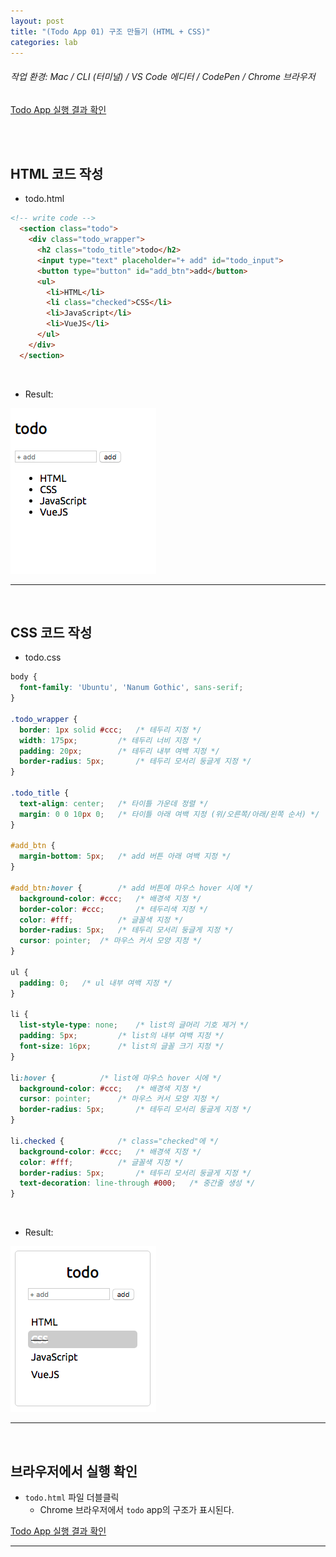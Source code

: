 ```yaml
---
layout: post
title: "(Todo App 01) 구조 만들기 (HTML + CSS)"
categories: lab
---
```


###### 작업 환경: Mac / CLI (터미널) / VS Code 에디터 / CodePen / Chrome 브라우저

[Todo App 실행 결과 확인](https://codepen.io/dubbsong/pen/aQbeMN)

<br>

<br>

## HTML 코드 작성

- todo.html

```html
<!-- write code -->
  <section class="todo">
    <div class="todo_wrapper">
      <h2 class="todo_title">todo</h2>
      <input type="text" placeholder="+ add" id="todo_input">
      <button type="button" id="add_btn">add</button>
      <ul>
        <li>HTML</li>
        <li class="checked">CSS</li>
        <li>JavaScript</li>
        <li>VueJS</li>
      </ul>
    </div>
  </section>
```

<br>

- Result:

![img](/assets/img/lab-01-01.png)

------

<br>

## CSS 코드 작성

- todo.css

```css
body {
  font-family: 'Ubuntu', 'Nanum Gothic', sans-serif;
}

.todo_wrapper {
  border: 1px solid #ccc;	/* 테두리 지정 */
  width: 175px;			/* 테두리 너비 지정 */
  padding: 20px;		/* 테두리 내부 여백 지정 */
  border-radius: 5px;		/* 테두리 모서리 둥글게 지정 */
}

.todo_title {
  text-align: center;	/* 타이틀 가운데 정렬 */
  margin: 0 0 10px 0;	/* 타이틀 아래 여백 지정 (위/오른쪽/아래/왼쪽 순서) */
}

#add_btn {
  margin-bottom: 5px;	/* add 버튼 아래 여백 지정 */
}

#add_btn:hover {		/* add 버튼에 마우스 hover 시에 */
  background-color: #ccc;	/* 배경색 지정 */
  border-color: #ccc;		/* 테두리색 지정 */
  color: #fff;			/* 글꼴색 지정 */
  border-radius: 5px;	/* 테두리 모서리 둥글게 지정 */
  cursor: pointer;	/* 마우스 커서 모양 지정 */
}

ul {
  padding: 0;	/* ul 내부 여백 지정 */
}

li {
  list-style-type: none;	/* list의 글머리 기호 제거 */
  padding: 5px;			/* list의 내부 여백 지정 */
  font-size: 16px; 		/* list의 글꼴 크기 지정 */
}

li:hover {			/* list에 마우스 hover 시에 */
  background-color: #ccc;	/* 배경색 지정 */
  cursor: pointer;		/* 마우스 커서 모양 지정 */
  border-radius: 5px;		/* 테두리 모서리 둥글게 지정 */
}

li.checked {			/* class="checked"에 */
  background-color: #ccc;	/* 배경색 지정 */
  color: #fff;			/* 글꼴색 지정 */
  border-radius: 5px;		/* 테두리 모서리 둥글게 지정 */
  text-decoration: line-through #000;	/* 중간줄 생성 */
}
```

<br>

- Result:

![img](/assets/img/lab-01-02.png)

------

<br>

## 브라우저에서 실행 확인

- `todo.html` 파일 더블클릭
  - Chrome 브라우저에서 `todo` app의 구조가 표시된다.

[Todo App 실행 결과 확인](https://codepen.io/dubbsong/pen/aQbeMN)

------

<br>